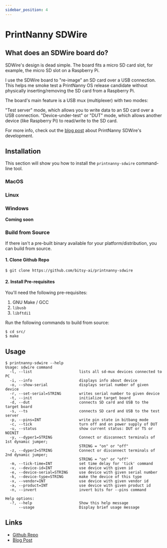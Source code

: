 ```yaml
---
sidebar_position: 4
---
```


# PrintNanny SDWire

## What does an SDWire board do?

SDWire's design is dead simple. The board fits a micro SD card slot, for example, the micro SD slot on a Raspberry Pi.

I use the SDWire board to "re-image" an SD card over a USB connection. This helps me smoke test a PrintNanny OS release candidate without physically inserting/removing the SD card from a Raspberry Pi.

The board's main feature is a USB mux (multiplexer) with two modes:

"Test server" mode, which allows you to write data to an SD card over a USB connection.
"Device-under-test" or "DUT" mode, which allows another device (like Raspberry Pi) to read/write to the SD card.

For more info, check out the [blog post](https://bitsy.ai/preorder-printnanny-sdwire/) about PrintNanny SDWire's development.

## Installation

This section will show you how to install the `printnanny-sdwire` command-line tool.

### MacOS

### Linux

### Windows

**Coming soon**

### Build from Source

If there isn't a pre-built binary available for your platform/distribution, you can build from source.

#### 1. Clone Github Repo

```
$ git clone https://github.com/bitsy-ai/printnanny-sdwire

```
#### 2. Install Pre-requisites

You'll need the following pre-requisites:

1. GNU Make / GCC
2. `libusb`
3. `libftdi1`

Run the following commands to build from source:
```
$ cd src/
$ make
```

## Usage

```
$ printnanny-sdwire --help
Usage: sdwire command
  -l, --list                     lists all sd-mux devices connected to PC
  -i, --info                     displays info about device
  -o, --show-serial              displays serial number of given device
  -r, --set-serial=STRING        writes serial number to given device
  -t, --init                     initialize target board
  -d, --dut                      connects SD card and USB to the target board
  -s, --ts                       connects SD card and USB to the test server
  -p, --pins=INT                 write pin state in bitbang mode
  -c, --tick                     turn off and on power supply of DUT
  -u, --status                   show current status: DUT or TS or NOINIT
  -y, --dyper1=STRING            Connect or disconnect terminals of 1st dynamic jumper;
                                 STRING = "on" or "off"
  -z, --dyper2=STRING            Connect or disconnect terminals of 2nd dynamic jumper;
                                 STRING = "on" or "off"
  -m, --tick-time=INT            set time delay for 'tick' command
  -v, --device-id=INT            use device with given id
  -e, --device-serial=STRING     use device with given serial number
  -k, --device-type=STRING       make the device of this type
  -x, --vendor=INT               use device with given vendor id
  -a, --product=INT              use device with given product id
  -n, --invert                   invert bits for --pins command

Help options:
  -?, --help                     Show this help message
      --usage                    Display brief usage message
```




## Links

* [Github Repo](https://github.com/bitsy-ai/printnanny-sdwire)
* [Blog Post](https://bitsy.ai/preorder-printnanny-sdwire/)